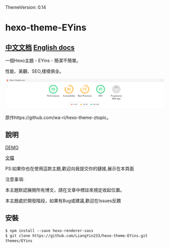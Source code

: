 ThemeVersion: 0.14
# hexo-theme-EYins
[中文文档](https://github.com/YinsTeam/hexo-theme-EYins/blob/master/README.md)
[English docs](https://github.com/YinsTeam/hexo-theme-EYins/blob/master/README.en.md)
---
一個Hexo主題 - EYins - 簡潔不簡單。

性能、美觀、SEO,樣樣俱全。

![截圖](EYins.png)

原作https://github.com/wa-ri/hexo-theme-ztopic。

## 說明
[DEMO](https://liangyin.xyz)

[文檔](https://github.com/LiangYin233/EYins-docs/)

PS:如果你也在使用這款主題,歡迎向我提交你的鏈接,展示在本頁面

注意事項:

本主題默認展開所有博文，請在文章中標註<!-- more -->來規定收起位置。

本主題處於開發階段，如果有Bug或建議,歡迎在Issues反饋

## 安裝
```
$ npm install --save hexo-renderer-sass
$ git clone https://github.com/LiangYin233/hexo-theme-EYins.git themes/EYins
```
